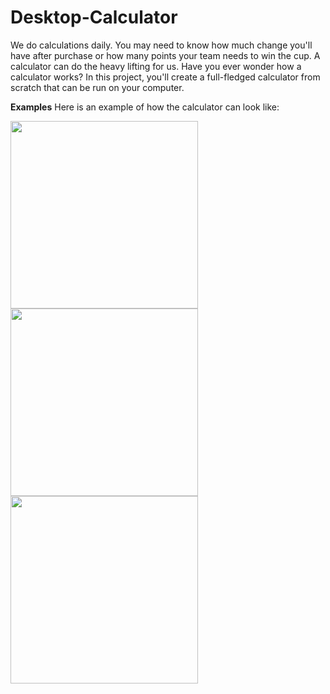 # Desktop-Calculator
We do calculations daily. You may need to know how much change you'll have after purchase or how many points your team needs to win the cup. A calculator can do the heavy lifting for us. Have you ever wonder how a calculator works? In this project, you'll create a full-fledged calculator from scratch that can be run on your computer.


<b>Examples</b>
Here is an example of how the calculator can look like:

<pre>
<img src = "https://user-images.githubusercontent.com/92060452/200686564-d5716cf7-2757-4397-88bd-db74a7c75c48.png" width = "300"/>
<img src = "https://user-images.githubusercontent.com/92060452/200686588-f9a0d556-4e2b-462a-95ca-7c682915d8be.png" width = "300"/>
<img src = "https://user-images.githubusercontent.com/92060452/200686617-2ca2e4f7-614f-4775-9a6b-1d06e39c3ef9.png" width = "300"/>
</pre>
